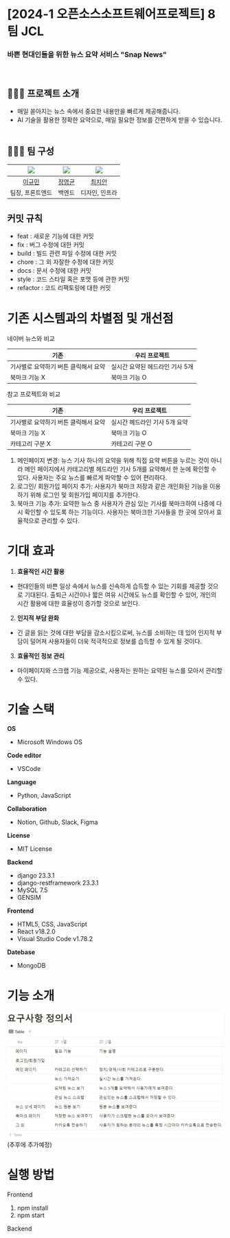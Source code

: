 # [2024-1 오픈소스소프트웨어프로젝트] 8팀 JCL

### 바쁜 현대인들을 위한 뉴스 요약 서비스 "Snap News"

<br>

## 👨🏼‍💻 프로젝트 소개

- 매일 쏟아지는 뉴스 속에서 중요한 내용만을 빠르게 제공해줍니다.
- AI 기술을 활용한 정확한 요약으로, 매일 필요한 정보를 간편하게 받을 수 있습니다.
  <br></br>

## 🧑‍🤝‍🧑 팀 구성

| <img src="https://avatars.githubusercontent.com/u/162105423?v=4" width="140"> | <img src="https://avatars.githubusercontent.com/u/162091845?v=4" width="140"> | <img src="https://avatars.githubusercontent.com/u/43908014?v=4" width="140"> |
| :---------------------------------------------------------------------------: | :---------------------------------------------------------------------------: | :--------------------------------------------------------------------------: |
|                    [이규민](https://github.com/kyumin0903)                    |                   [정영균](https://github.com/okchangheeok)                   |                    [최지안](https://github.com/choijian)                     |
|                               팀장, 프론트엔드                                |                                    백엔드                                     |                                디자인, 인프라                                |

## 커밋 규칙

- feat : 새로운 기능에 대한 커밋
- fix : 버그 수정에 대한 커밋
- build : 빌드 관련 파일 수정에 대한 커밋
- chore : 그 외 자잘한 수정에 대한 커밋
- docs : 문서 수정에 대한 커밋
- style : 코드 스타일 혹은 포맷 등에 관한 커밋
- refactor : 코드 리팩토링에 대한 커밋

# 기존 시스템과의 차별점 및 개선점

네이버 뉴스와 비교

| 기존                                 | 우리 프로젝트                   |
| ------------------------------------ | ------------------------------- |
| 기사별로 요약하기 버튼 클릭해서 요약 | 실시간 요약된 헤드라인 기사 5개 |
| 북마크 기능 X                        | 북마크 기능 O                   |

참고 프로젝트와 비교

| 기존                                 | 우리 프로젝트                 |
| ------------------------------------ | ----------------------------- |
| 기사별로 요약하기 버튼 클릭해서 요약 | 실시간 헤드라인 기사 5개 요약 |
| 북마크 기능 X                        | 북마크 기능 O                 |
| 카테고리 구분 X                      | 카테고리 구분 O               |

1. 메인페이지 변경: 뉴스 기사 하나의 요약을 위해 직접 요약 버튼을 누르는 것이 아니라 메인 페이지에서 카테고리별 헤드라인 기사 5개를 요약해서 한 눈에 확인할 수 있다. 사용자는 주요 뉴스를 빠르게 파악할 수 있어 편리하다.
2. 로그인/ 회원가입 페이지 추가: 사용자가 북마크 저장과 같은 개인화된 기능을 이용하기 위해 로그인 및 회원가입 페이지를 추가한다.
3. 북마크 기능 추가: 요약한 뉴스 중 사용자가 관심 있는 기사를 북마크하여 나중에 다시 확인할 수 있도록 하는 기능이다. 사용자는 북마크한 기사들을 한 곳에 모아서 효율적으로 관리할 수 있다.

# 기대 효과

1. **효율적인 시간 활용**

- 현대인들의 바쁜 일상 속에서 뉴스를 신속하게 습득할 수 있는 기회를 제공할 것으로 기대된다. 출퇴근 시간이나 짧은 여유 시간에도 뉴스를 확인할 수 있어, 개인의 시간 활용에 대한 효율성이 증가할 것으로 보인다.

2. **인지적 부담 완화**

- 긴 글을 읽는 것에 대한 부담을 감소시킴으로써, 뉴스를 소비하는 데 있어 인지적 부담이 덜어져 사용자들이 더욱 적극적으로 정보를 습득할 수 있게 될 것이다.

3. **효율적인 정보 관리**

- 마이페이지와 스크랩 기능 제공으로, 사용자는 원하는 요약된 뉴스를 모아서 관리할 수 있다.

# 기술 스택

**OS**

- Microsoft Windows OS

**Code editor**

- VSCode

**Language**

- Python, JavaScript

**Collaboration**

- Notion, Github, Slack, Figma

**License**

- MIT License

**Backend**

- django 23.3.1
- django-restframework 23.3.1
- MySQL 7.5
- GENSIM

**Frontend**

- HTML5, CSS, JavaScript
- React v18.2.0
- Visual Studio Code v1.78.2

**Datebase**

- MongoDB

# 기능 소개

![alt text](./Doc/images/요구사항정의서.png)
(추후에 추가예정)

# 실행 방법

Frontend

1. npm install
2. npm start

Backend
